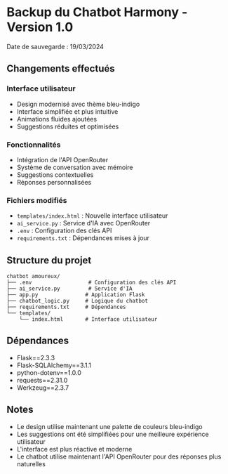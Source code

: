 # Backup du Chatbot Harmony - Version 1.0

Date de sauvegarde : 19/03/2024

## Changements effectués

### Interface utilisateur
- Design modernisé avec thème bleu-indigo
- Interface simplifiée et plus intuitive
- Animations fluides ajoutées
- Suggestions réduites et optimisées

### Fonctionnalités
- Intégration de l'API OpenRouter
- Système de conversation avec mémoire
- Suggestions contextuelles
- Réponses personnalisées

### Fichiers modifiés
- `templates/index.html` : Nouvelle interface utilisateur
- `ai_service.py` : Service d'IA avec OpenRouter
- `.env` : Configuration des clés API
- `requirements.txt` : Dépendances mises à jour

## Structure du projet
```
chatbot amoureux/
├── .env                  # Configuration des clés API
├── ai_service.py         # Service d'IA
├── app.py               # Application Flask
├── chatbot_logic.py     # Logique du chatbot
├── requirements.txt     # Dépendances
└── templates/
    └── index.html       # Interface utilisateur
```

## Dépendances
- Flask==2.3.3
- Flask-SQLAlchemy==3.1.1
- python-dotenv==1.0.0
- requests==2.31.0
- Werkzeug==2.3.7

## Notes
- Le design utilise maintenant une palette de couleurs bleu-indigo
- Les suggestions ont été simplifiées pour une meilleure expérience utilisateur
- L'interface est plus réactive et moderne
- Le chatbot utilise maintenant l'API OpenRouter pour des réponses plus naturelles
